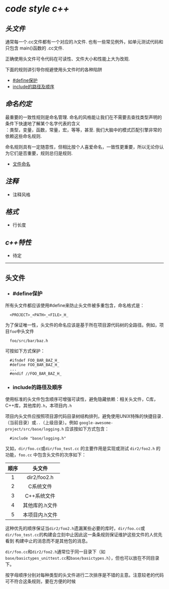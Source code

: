 # **_code style c++_**

## **_头文件_**

通常每一个.cc文件都有一个对应的.h文件. 也有一些常见例外，如单元测试代码和只包含 main()函数的 .cc文件.  

正确使用头文件可令代码在可读性、文件大小和性能上大为改观.  

下面的规则讲引导你规避使用头文件时的各种陷阱  

- [#define保护](#define保护)
- [include的路径及顺序](#include的路径及顺序)

## **_命名约定_**

最重要的一致性规则是命名管理. 命名的风格能让我们在不需要去查找类型声明的条件下快速地了解某个名字代表的含义  
：类型，变量，函数，常量，宏，等等，甚至. 我们大脑中的模式匹配引擎非常的依赖这些命名规则.  

命名规则具有一定随意性，但相比按个人喜爱命名，一致性更重要，所以无论你认为它们是否重要，规则总归是规则.

- [文件命名](#文件命名)

## **_注释_**

- 注释风格

## **_格式_**

- 行长度

## **_c++特性_**

- 待定

***

## **头文件**

- ### #define保护

所有头文件都应该使用#define来防止头文件被多重包含，命名格式是：
```
  <PROJECT>_<PATH>_<FILE>_H_
```
为了保证唯一性，头文件的命名应该是基于所在项目源代码树的全路径。例如，项目`foo`中头文件
```
  foo/src/bar/baz.h
```
可按如下方式保护：
```
  #ifndef FOO_BAR_BAZ_H_
  #define FOO_BAR_BAZ_H_
  ...
  #endif //FOO_BAR_BAZ_H_
```
- ### include的路径及顺序

使用标准的头文件包含顺序可增强可读性，避免隐藏依赖：相关头文件，C库，C++库，其他库的`.h`，本项目内`.h`

项目内头文件应按照项目源代码目录树结构排列，避免使用UNIX特殊的快捷目录`.`（当前目录）或`..`（上级目录）。例如
`google-awesome-project/src/base/logging.h` 应该按如下方式包含：
```
  #include "base/logging.h"
```
又如，`dir/foo.cc`或`dir/foo_test.cc` 的主要作用是实现或测试 `dir2/foo2.h` 的功能，`foo.cc` 中包含头文件的次序如下：

|顺序|头文件|
|:----:|:-----:|
|1|dir2/foo2.h|
|2|C系统文件|
|3|C++系统文件|
|4|其他库的.h文件|
|5|本项目内.h文件|

这种优先的顺序保证当`dir2/foo2.h`遗漏某些必要的库时，`dir/foo.cc`或`dir/foo_test.cc`的构建会立刻中止因此这一条条规则保证维护这些文件的人优先看到
构建中止的消息而不是其他包的消息。

`dir/foo.cc`和`dir2/foo2.h`通常位于同一目录下（如`base/basictypes_unittest.cc`和`base/basictypes.h`），但也可以放在不同目录下。

按字母顺序分别对每种类型的头文件进行二次排序是不错的主意。注意较老的代码可不符合这条规则，要在方便的时候
